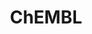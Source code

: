 ---
layout: default
bigquery: https://console.cloud.google.com/bigquery?p=patents-public-data&d=ebi_chembl&page=dataset
citation: '"The ChEMBL database in 2017." Anna Gaulton, Anne Hersey, Michał Nowotka,
  A Patrícia Bento, Jon Chambers, David Mendez, Prudence Mutowo, Francis Atkinson,
  Louisa J Bellis, Elena Cibrián-Uhalte, Mark Davies, Nathan Dedman, Anneli Karlsson,
  María Paula Magariños, John P Overington, George Papadatos, Ines Smit, Andrew R
  Leach Nucleic acids Research (2017) 45 (Database Issue), D945-D954'
contributors: European Bioinformatics Institute
cost: None
description: ChEMBL Data is a manually curated database of small molecules used in
  drug discovery, including information about existing patented drugs.
documentation: 'schema: https://www.ebi.ac.uk/chembl/db_schema


  '
last_edit: Mon, 04 Apr 2022 19:07:30 GMT
location: https://console.cloud.google.com/marketplace/product/google_patents_public_datasets/chembl
maintained_by: EMBL-EBI, an outstation of European Molecular Biology Laboratory
related_publications: '

  ChEMBL: towards direct deposition of bioassay data.


  Mendez D, Gaulton A, Bento AP, Chambers J, De Veij M, Félix E, Magariños MP, Mosquera
  JF, Mutowo P, Nowotka M, Gordillo-Marañón M, Hunter F, Junco L, Mugumbate G, Rodriguez-Lopez
  M, Atkinson F, Bosc N, Radoux CJ, Segura-Cabrera A, Hersey A, Leach AR.


  — Nucleic Acids Res. 2019; 47(D1):D930-D940. doi: 10.1093/nar/gky1075

  '
schema_fields: '[''smid'', ''annotation'', ''tbl'', ''name'', ''label'', ''approval_date'',
  ''max_phase'', ''warning_type'', ''assay_subcellular_fraction'', ''ddd_units'',
  ''doc_type'', ''status'', ''cpd_str_alert_id'', ''country'', ''active_ingredient'',
  ''mec_id'', ''log_id'', ''volume'', ''db_source'', ''l7'', ''hba'', ''mol_hrac_id'',
  ''usan_stem_definition'', ''site_residues'', ''standard_value'', ''target_desc'',
  ''compound_name'', ''record_id'', ''previous_company'', ''withdrawn_year'', ''acd_logp'',
  ''strength'', ''bao_format'', ''met_conversion'', ''first_in_class'', ''assay_desc'',
  ''priority'', ''product_id'', ''source_domain_id'', ''confidence_score'', ''journal'',
  ''withdrawn_country'', ''acd_logd'', ''idx'', ''updated_on'', ''updated_by'', ''warnref_id'',
  ''mechanism_comment'', ''active_molregno'', ''nda_type'', ''value'', ''psa'', ''as_id'',
  ''parent_id'', ''usan_year'', ''entity_type'', ''major_class'', ''start_position'',
  ''relationship'', ''cell_source_tax_id'', ''drug_substance_flag'', ''sequence'',
  ''hrac_class_id'', ''relationship_desc'', ''assay_param_id'', ''canonical_smiles'',
  ''compound_key'', ''le'', ''l3'', ''ddd_id'', ''patent_use_code'', ''alogp'', ''assay_organism'',
  ''tid_fixed'', ''direct_interaction'', ''bao_id'', ''homologue'', ''published_relation'',
  ''db_version'', ''ap_id'', ''acd_most_bpka'', ''substrate_record_id'', ''target_type'',
  ''warning_class'', ''mecref_id'', ''who_extra'', ''end_position'', ''alert_id'',
  ''irac_code'', ''version'', ''uberon_id'', ''standard_text_value'', ''chembl_id'',
  ''drugind_id'', ''potential_duplicate'', ''molfile'', ''definition'', ''published_value'',
  ''ro3_pass'', ''patent_no'', ''num_ro5_violations'', ''activity_id'', ''route'',
  ''chebi_par_id'', ''syn_type'', ''assay_source'', ''l2'', ''num_alerts'', ''drug_product_flag'',
  ''cx_logd'', ''protein_class_synonym'', ''assay_cell_type'', ''abstract'', ''pref_name'',
  ''level4'', ''mw_freebase'', ''pathway_key'', ''activity_comment'', ''assay_tax_id'',
  ''mc_target_accession'', ''efo_term'', ''hbd'', ''parameter_type'', ''clo_id'',
  ''standard_inchi'', ''mw_monoisotopic'', ''targcomp_id'', ''tax_id'', ''submission_date'',
  ''organism'', ''domain_description'', ''dosed_ingredient'', ''normal_range_min'',
  ''inorganic_flag'', ''l4'', ''result_flag'', ''curation_comment'', ''withdrawn_reason'',
  ''assay_strain'', ''curated_by'', ''ddd_value'', ''relationship_type'', ''rgid'',
  ''alert_set_id'', ''published_type'', ''downgraded'', ''pubmed_id'', ''usan_stem'',
  ''go_id'', ''species_group_flag'', ''l5'', ''heavy_atoms'', ''level3_description'',
  ''enzyme_name'', ''structure_type'', ''component_type'', ''usan_substem'', ''path'',
  ''ad_type'', ''availability_type'', ''authors'', ''topical'', ''dosage_form'', ''published_units'',
  ''selectivity_comment'', ''stem_class'', ''units'', ''mol_frac_id'', ''company'',
  ''src_short_name'', ''aspect'', ''lle'', ''l8'', ''actsm_id'', ''acd_most_apka'',
  ''target_mapping'', ''variant_id'', ''cell_name'', ''entity_id'', ''last_page'',
  ''assay_category'', ''trade_name'', ''issue'', ''uo_units'', ''action_type'', ''mol_irac_id'',
  ''domain_name'', ''metabolite_record_id'', ''standard_upper_value'', ''toid'', ''level5'',
  ''black_box_warning'', ''site_name'', ''source'', ''mechanism_of_action'', ''pathway_id'',
  ''cidx'', ''tissue_id'', ''research_stem'', ''ddd_comment'', ''alert_name'', ''protclasssyn_id'',
  ''prediction_method'', ''warning_description'', ''ref_id'', ''molecule_type'', ''assay_tissue'',
  ''patent_expire_date'', ''cell_source_organism'', ''withdrawn_flag'', ''parent_type'',
  ''doc_id'', ''short_name'', ''smarts'', ''creation_date'', ''bao_endpoint'', ''component_id'',
  ''mesh_heading'', ''cx_logp'', ''molecular_mechanism'', ''parent_go_id'', ''indication_class'',
  ''hba_lipinski'', ''std_act_id'', ''first_approval'', ''comments'', ''molregno'',
  ''protein_class_id'', ''standard_type'', ''assay_type'', ''comp_go_id'', ''first_page'',
  ''level2_description'', ''activity_count'', ''normal_range_max'', ''mesh_id'', ''sei'',
  ''level1_description'', ''bei'', ''enzyme_tid'', ''cell_description'', ''delist_flag'',
  ''domain_id'', ''caloha_id'', ''upper_value'', ''ingredient'', ''efo_id'', ''isoform'',
  ''class_level'', ''predbind_id'', ''assay_test_type'', ''mc_tax_id'', ''frac_class_id'',
  ''src_compound_id'', ''mc_target_name'', ''tid'', ''site_id'', ''warning_id'', ''sequence_md5sum'',
  ''component_synonym'', ''domain_type'', ''level3'', ''l6'', ''standard_relation'',
  ''title'', ''hbd_lipinski'', ''biocomp_id'', ''standard_units'', ''related_tid'',
  ''qed_weighted'', ''description'', ''targrel_id'', ''mutation'', ''assay_class_id'',
  ''indref_id'', ''src_assay_id'', ''class_type'', ''disease_efficacy'', ''co_stem_id'',
  ''binding_site_comment'', ''warning_year'', ''set_name'', ''cx_most_bpka'', ''sitecomp_id'',
  ''cell_source_tissue'', ''protein_class_desc'', ''l1'', ''standard_flag'', ''publication_number'',
  ''molecular_species'', ''subgroup'', ''year'', ''job_id'', ''aromatic_rings'', ''withdrawn_class'',
  ''max_phase_for_ind'', ''molsyn_id'', ''cl_lincs_id'', ''num_lipinski_ro5_violations'',
  ''full_mwt'', ''parameter_value'', ''met_comment'', ''mc_target_type'', ''comp_class_id'',
  ''ridx'', ''parenteral'', ''helm_notation'', ''met_id'', ''ref_type'', ''mc_organism'',
  ''orig_description'', ''aidx'', ''prod_pat_id'', ''therapeutic_flag'', ''applicant_full_name'',
  ''innovator_company'', ''compsyn_id'', ''metref_id'', ''irac_class_id'', ''stat'',
  ''formulation_id'', ''oral'', ''stem'', ''ddd_admr'', ''cell_id'', ''usan_stem_id'',
  ''hrac_code'', ''cellosaurus_id'', ''full_molformula'', ''standard_inchi_key'',
  ''accession'', ''chirality'', ''prodrug'', ''synonyms'', ''drug_record_id'', ''oc_id'',
  ''pchembl_value'', ''parent_molregno'', ''doi'', ''who_name'', ''cell_ontology_id'',
  ''assay_id'', ''mol_atc_id'', ''src_id'', ''level4_description'', ''level2'', ''frac_code'',
  ''rtb'', ''relation'', ''cx_most_apka'', ''natural_product'', ''src_description'',
  ''level1'', ''confidence'', ''polymer_flag'', ''text_value'', ''last_active'', ''patent_id'',
  ''res_stem_id'', ''ref_url'', ''atc_code'', ''ass_cls_map_id'', ''compd_id'', ''qudt_units'',
  ''bto_id'', ''data_validity_comment'', ''type'', ''warning_country'']'
shortname: chembl
tags:
- biotechnology
- health
- chemical
- bioinformatics
- medical
terms_of_use: CC BY-SA 3.0
title: ChEMBL
uuid: e232a192-965c-4ec9-904c-155b6dfe56c5
---